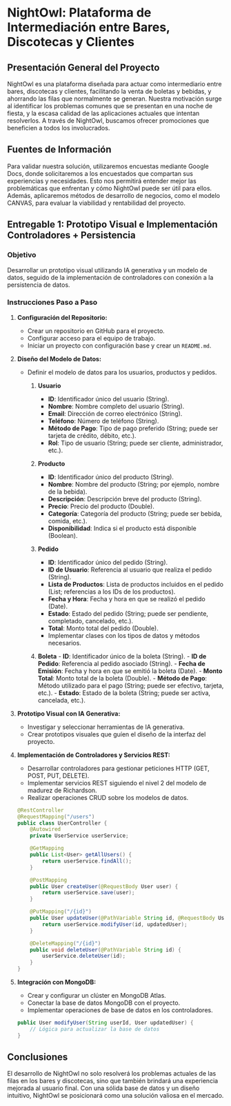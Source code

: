 
# NightOwl: Plataforma de Intermediación entre Bares, Discotecas y Clientes

## Presentación General del Proyecto

NightOwl es una plataforma diseñada para actuar como intermediario entre bares, discotecas y clientes, facilitando la venta de boletas y bebidas, y ahorrando las filas que normalmente se generan. Nuestra motivación surge al identificar los problemas comunes que se presentan en una noche de fiesta, y la escasa calidad de las aplicaciones actuales que intentan resolverlos. A través de NightOwl, buscamos ofrecer promociones que beneficien a todos los involucrados.

## Fuentes de Información

Para validar nuestra solución, utilizaremos encuestas mediante Google Docs, donde solicitaremos a los encuestados que compartan sus experiencias y necesidades. Esto nos permitirá entender mejor las problemáticas que enfrentan y cómo NightOwl puede ser útil para ellos. Además, aplicaremos métodos de desarrollo de negocios, como el modelo CANVAS, para evaluar la viabilidad y rentabilidad del proyecto.

## Entregable 1: Prototipo Visual e Implementación Controladores + Persistencia

### Objetivo

Desarrollar un prototipo visual utilizando IA generativa y un modelo de datos, seguido de la implementación de controladores con conexión a la persistencia de datos.

### Instrucciones Paso a Paso

1. **Configuración del Repositorio:**
   - Crear un repositorio en GitHub para el proyecto.
   - Configurar acceso para el equipo de trabajo.
   - Iniciar un proyecto con configuración base y crear un `README.md`.

2. **Diseño del Modelo de Datos:**
   - Definir el modelo de datos para los usuarios, productos y pedidos.
     1. **Usuario**
         - **ID**: Identificador único del usuario (String).
         - **Nombre**: Nombre completo del usuario (String).
         - **Email**: Dirección de correo electrónico (String).
         - **Teléfono**: Número de teléfono (String).
         - **Método de Pago**: Tipo de pago preferido (String; puede ser tarjeta de crédito, débito, etc.).
         - **Rol**: Tipo de usuario (String; puede ser cliente, administrador, etc.).
      
      2. **Producto**
         - **ID**: Identificador único del producto (String).
         - **Nombre**: Nombre del producto (String; por ejemplo, nombre de la bebida).
         - **Descripción**: Descripción breve del producto (String).
         - **Precio**: Precio del producto (Double).
         - **Categoría**: Categoría del producto (String; puede ser bebida, comida, etc.).
         - **Disponibilidad**: Indica si el producto está disponible (Boolean).
      
      3. **Pedido**
         - **ID**: Identificador único del pedido (String).
         - **ID de Usuario**: Referencia al usuario que realiza el pedido (String).
         - **Lista de Productos**: Lista de productos incluidos en el pedido (List<String>; referencias a los IDs de los productos).
         - **Fecha y Hora**: Fecha y hora en que se realizó el pedido (Date).
         - **Estado**: Estado del pedido (String; puede ser pendiente, completado, cancelado, etc.).
         - **Total**: Monto total del pedido (Double).
         - Implementar clases con los tipos de datos y métodos necesarios.
        
       4. **Boleta**
         - **ID**: Identificador único de la boleta (String).
         - **ID de Pedido**: Referencia al pedido asociado (String).
         - **Fecha de Emisión**: Fecha y hora en que se emitió la boleta (Date).
         - **Monto Total**: Monto total de la boleta (Double).
         - **Método de Pago**: Método utilizado para el pago (String; puede ser efectivo, tarjeta, etc.).
         - **Estado**: Estado de la boleta (String; puede ser activa, cancelada, etc.).

3. **Prototipo Visual con IA Generativa:**
    - Investigar y seleccionar herramientas de IA generativa.
    - Crear prototipos visuales que guíen el diseño de la interfaz del proyecto.

4. **Implementación de Controladores y Servicios REST:**
    - Desarrollar controladores para gestionar peticiones HTTP (GET, POST, PUT, DELETE).
    - Implementar servicios REST siguiendo el nivel 2 del modelo de madurez de Richardson.
    - Realizar operaciones CRUD sobre los modelos de datos.

   ```java
   @RestController
   @RequestMapping("/users")
   public class UserController {
       @Autowired
       private UserService userService;

       @GetMapping
       public List<User> getAllUsers() {
           return userService.findAll();
       }

       @PostMapping
       public User createUser(@RequestBody User user) {
           return userService.save(user);
       }

       @PutMapping("/{id}")
       public User updateUser(@PathVariable String id, @RequestBody User updatedUser) {
           return userService.modifyUser(id, updatedUser);
       }

       @DeleteMapping("/{id}")
       public void deleteUser(@PathVariable String id) {
           userService.deleteUser(id);
       }
   }
   ```

5. **Integración con MongoDB:**
    - Crear y configurar un clúster en MongoDB Atlas.
    - Conectar la base de datos MongoDB con el proyecto.
    - Implementar operaciones de base de datos en los controladores.

   ```java
   public User modifyUser(String userId, User updatedUser) {
       // Lógica para actualizar la base de datos
   }
   ```

## Conclusiones

El desarrollo de NightOwl no solo resolverá los problemas actuales de las filas en los bares y discotecas, sino que también brindará una experiencia mejorada al usuario final. Con una sólida base de datos y un diseño intuitivo, NightOwl se posicionará como una solución valiosa en el mercado.
